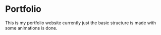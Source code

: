 # Portfolio
This is my portfolio website currently just the basic structure is made with some animations is done.

